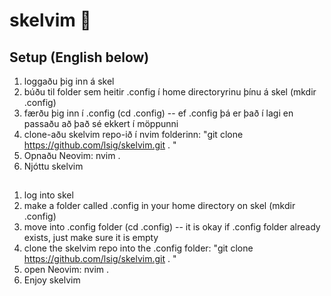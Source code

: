# skelvim :space_invader:

## Setup (English below)

1. loggaðu þig inn á skel
2. búðu til folder sem heitir .config í home directoryrinu þínu á skel (mkdir .config)
3. færðu þig inn í .config (cd .config) -- ef .config þá er það í lagi en passaðu að það sé ekkert í möppunni
4. clone-aðu skelvim repo-ið í nvim folderinn: "git clone https://github.com/lsig/skelvim.git . "
5. Opnaðu Neovim: nvim .
6. Njóttu skelvim

##

1. log into skel
2. make a folder called .config in your home directory on skel (mkdir .config)
3. move into .config folder (cd .config) -- it is okay if .config folder already exists, just make sure it is empty
4. clone the skelvim repo into the .config folder: "git clone https://github.com/lsig/skelvim.git . "
5. open Neovim: nvim .
6. Enjoy skelvim
